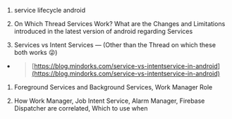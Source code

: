 1. service lifecycle android

1. On Which Thread Services Work? What are the Changes and Limitations introduced in the latest version of android regarding Services

1. Services vs Intent Services — (Other than the Thread on which these both works 😜)
- > [https://blog.mindorks.com/service-vs-intentservice-in-android](https://blog.mindorks.com/service-vs-intentservice-in-android)

1. Foreground Services and Background Services, Work Manager Role

1. How Work Manager, Job Intent Service, Alarm Manager, Firebase Dispatcher are correlated, Which to use when
